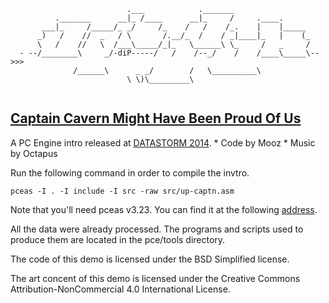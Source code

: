 ```
                          .___            ._______
          ._______      __|_ /____      __|_     /     .____.
       ___|_     /_____/_ _/     /_    /   /    /_.    |    |_____
      _)   /    //  _   / \       /.__/_  /    / _|____|_   |    (_
      \   /    //   \  /___\_____/_|_   \______\ \_     /   _     /
  - --/________\     _/-diP-----/   /    /--_/    /    /____\_____\-->>>
              /______\      _ _/        /   \__________\
                          \ \)\_________\ 
                  
```
[Captain Cavern Might Have Been Proud Of Us](http://www.pouet.net/prod.php?which=62591)
--------------------------------------------

A PC Engine intro released at [DATASTORM 2014](http://datastorm.se/).
    * Code by Mooz
    * Music by Octapus

Run the following command in order to compile the invtro.
```
pceas -I . -I include -I src -raw src/up-captn.asm 
```
Note that you'll need pceas v3.23. You can find it at the following
[address](https://github.com/nop00/pceas).

All the data were already processed. The programs and scripts used to
produce them are located in the pce/tools directory.

The code of this demo is licensed under the BSD Simplified license.

The art concent of this demo is licensed under the
Creative Commons Attribution-NonCommercial 4.0 International License.

